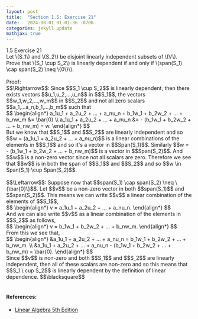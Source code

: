 ```yaml
---
layout: post
title:  "Section 1.5: Exercise 21"
date:   2024-08-01 01:01:36 -0700
categories: jekyll update
mathjax: true
---
```

<div class="ydiv">
1.5 Exercise 21
</div>
<div class="ybdiv">
Let \(S_1\) and \(S_2\) be disjoint linearly independent subsets of \(V\). Prove that \(S_1 \cup S_2\) is linearly dependent if and only if \(span(S_1) \cap span(S_2) \neq \{0\}\). 
</div>
<br>
Proof:
<br>
$$\Rightarrow$$: Since $$S_1 \cup S_2$$ is linearly dependent, then there exists vectors $$u_1,u_2,...,u_n$$ in $$S_1$$, the vectors $$w_1,w_2,...,w_m$$ in $$S_2$$ and not all zero scalars $$a_1,...a_n,b_1,...,b_m$$ such that
<div>
	$$
	\begin{align*}
	a_1u_1 + a_2u_2 + ... + a_nu_n + b_1w_1 + b_2w_2 + ... + b_nw_m &= \bar{0} \\
	a_1u_1 + a_2u_2 + ... + a_nu_n &= - (b_1w_1 + b_2w_2 + ... + b_nw_m) = w.
	\end{align*}
	$$
</div>
But we know that $$S_1$$ and $$S_2$$ are linearly independent and so $$w = (a_1u_1 + a_2u_2 + ... + a_nu_n)$$ is a linear combinations of the elements in $$S_1$$ and so it's a vector in $$Span(S_1)$$. Similarly $$w = - (b_1w_1 + b_2w_2 + ... + b_nw_m)$$ is a vector in $$Span(S_2)$$. And $$w$$ is a non-zero vector since not all scalars are zero. Therefore we see that $$w$$ is in both the span of $$S_1$$ and $$S_2$$ and so $$w \in Span(S_1) \cup Span(S_2)$$.
<br>
<br>
$$\Leftarrow$$: Suppose now that $$span(S_1) \cap span(S_2) \neq \{\bar{0}\}$$. Let $$v$$ be a non-zero vector in both $$span(S_1)$$ and $$span(S_2)$$. This means we can write $$v$$ a linear combination of the elements of $$S_1$$,
<div>
	$$
	\begin{align*}
	v = a_1u_1 + a_2u_2 + ... + a_nu_n.
	\end{align*}
	$$
</div>
And we can also write $$v$$ as a linear combination of the elements in $$S_2$$ as follows,
<div>
	$$
	\begin{align*}
	v = b_1w_1 + b_2w_2 + ... + b_nw_m.
	\end{align*}
	$$
</div>
From this we see that,
<div>
	$$
	\begin{align*}
	&a_1u_1 + a_2u_2 + ... + a_nu_n = b_1w_1 + b_2w_2 + ... + b_nw_m. \\
	&a_1u_1 + a_2u_2 + ... + a_nu_n - (b_1w_1 + b_2w_2 + ... + b_nw_m) = \bar{0}.
	\end{align*}
	$$
</div>
Since $$v$$ is non-zero and both $$S_1$$ and $$S_2$$ are linearly independent, then all of these scalars are non-zero and so this means that $$S_1 \ cup S_2$$ is linearly dependent by the definition of linear dependence. $$\blacksquare$$
<br>
<br>
<!------------------------------------------------------------------------------------>
<h4><b>References:</b></h4>
<ul>
<li><a href="https://www.amazon.com/Linear-Algebra-5th-Stephen-Friedberg/dp/0134860241/ref=tmm_hrd_swatch_0?_encoding=UTF8&qid=&sr=">Linear Algebra 5th Edition</a></li>
</ul>
























